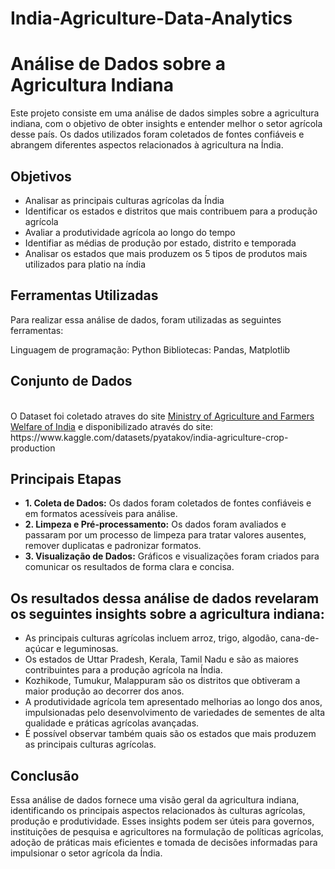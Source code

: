 # India-Agriculture-Data-Analytics

# Análise de Dados sobre a Agricultura Indiana
<p>Este projeto consiste em uma análise de dados simples sobre a agricultura indiana, com o objetivo de obter insights e entender melhor o setor agrícola desse país. Os dados utilizados foram coletados de fontes confiáveis e abrangem diferentes aspectos relacionados à agricultura na Índia.</p>

## Objetivos
<ul>
  <li>Analisar as principais culturas agrícolas da Índia</li>
  <li>Identificar os estados e distritos que mais contribuem para a produção agrícola</li>
  <li>Avaliar a produtividade agrícola ao longo do tempo</li>
  <li>Identifiar as médias de produção por estado, distrito e temporada</li>
  <li>Analisar os estados que mais produzem os 5 tipos de produtos mais utilizados para platio na índia</li>
</ul>


## Ferramentas Utilizadas
<p>Para realizar essa análise de dados, foram utilizadas as seguintes ferramentas:

Linguagem de programação: Python
Bibliotecas: Pandas, Matplotlib</p>

## Conjunto de Dados
<p> </br>
O Dataset foi coletado atraves do site <a href = "https://aps.dac.gov.in/">Ministry of Agriculture and Farmers Welfare of India</a>
e disponibilizado através do site: https://www.kaggle.com/datasets/pyatakov/india-agriculture-crop-production
</p>

## Principais Etapas
<ul>
  <li><strong>1. Coleta de Dados:</strong> Os dados foram coletados de fontes confiáveis e em formatos acessíveis para análise.</li>
  <li><strong>2. Limpeza e Pré-processamento:</strong> Os dados foram avaliados e passaram por um processo de limpeza para tratar valores ausentes, remover duplicatas e padronizar formatos.</li>
  <li><strong>3. Visualização de Dados:</strong> Gráficos e visualizações foram criados para comunicar os resultados de forma clara e concisa.</li>
</ul>

## Os resultados dessa análise de dados revelaram os seguintes insights sobre a agricultura indiana:

* As principais culturas agrícolas incluem arroz, trigo, algodão, cana-de-açúcar e leguminosas.
* Os estados de Uttar Pradesh, Kerala, Tamil Nadu e são as maiores contribuintes para a produção agrícola na Índia.
* Kozhikode, Tumukur, Malappuram são os distritos que obtiveram a maior produção ao decorrer dos anos. 
* A produtividade agrícola tem apresentado melhorias ao longo dos anos, impulsionadas pelo desenvolvimento de variedades de sementes de alta qualidade e práticas agrícolas avançadas.
* É possível observar também quais são os estados que mais produzem as principais culturas agrícolas.

## Conclusão
Essa análise de dados fornece uma visão geral da agricultura indiana, identificando os principais aspectos relacionados às culturas agrícolas, produção e produtividade. Esses insights podem ser úteis para governos, instituições de pesquisa e agricultores na formulação de políticas agrícolas, adoção de práticas mais eficientes e tomada de decisões informadas para impulsionar o setor agrícola da Índia.

